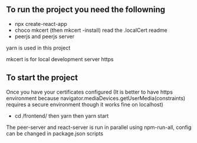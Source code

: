 ## To run the project you need the followning
 - npx create-react-app
 - choco mkcert (then mkcert -install) read the .localCert readme
 - peerjs and peerjs server

yarn is used in this project

mkcert is for local development server https

## To start the project
Once you have your certificates configured (It is better to have https environment because navigator.mediaDevices.getUserMedia(constraints) requires a secure environment though it works fine on localhost)

- cd /frontend/  then yarn  then  yarn start

The peer-server and react-server is run in parallel using npm-run-all, config can be changed in package.json scripts